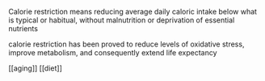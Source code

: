 Calorie restriction means reducing average daily caloric intake below what is typical or habitual, without malnutrition or deprivation of essential nutrients

calorie restriction has been proved to reduce levels of oxidative stress, improve metabolism, and consequently extend life expectancy

[[aging]]
[[diet]]